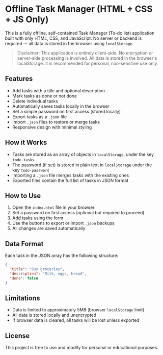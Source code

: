 # Offline Task Manager (HTML + CSS + JS Only)

This is a fully offline, self-contained Task Manager (To-do list) application built with only HTML, CSS, and JavaScript. No server or backend is required — all data is stored in the browser using `localStorage`.

> Disclaimer: This application is entirely client-side. No encryption or server-side processing is involved. All data is stored in the browser's localStorage. It is recommended for personal, non-sensitive use only.

## Features

- Add tasks with a title and optional description
- Mark tasks as done or not done
- Delete individual tasks
- Automatically saves tasks locally in the browser
- Set a simple password on first access (stored locally)
- Export tasks as a `.json` file
- Import `.json` files to restore or merge tasks
- Responsive design with minimal styling

## How it Works

- Tasks are stored as an array of objects in `localStorage`, under the key `todo-tasks`
- The password (if set) is stored in plain text in `localStorage` under the key `todo-password`
- Importing a `.json` file merges tasks with the existing ones
- Exported files contain the full list of tasks in JSON format

## How to Use

1. Open the `index.html` file in your browser
2. Set a password on first access (optional but required to proceed)
3. Add tasks using the form
4. Use the buttons to export or import `.json` backups
5. All changes are saved automatically

## Data Format

Each task in the JSON array has the following structure:

```json
{
  "title": "Buy groceries",
  "description": "Milk, eggs, bread",
  "done": false
}
```

## Limitations

- Data is limited to approximately 5MB (browser `localStorage` limit)
- All data is stored locally and unencrypted
- If browser data is cleared, all tasks will be lost unless exported

## License

This project is free to use and modify for personal or educational purposes.
